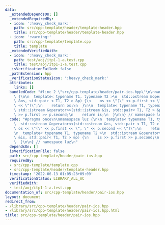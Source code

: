 ```yaml
---
data:
  _extendedDependsOn: []
  _extendedRequiredBy:
  - icon: ':heavy_check_mark:'
    path: src/cpp-template/header/template-header.hpp
    title: src/cpp-template/header/template-header.hpp
  - icon: ':warning:'
    path: src/cpp-template/template.cpp
    title: template
  _extendedVerifiedWith:
  - icon: ':heavy_check_mark:'
    path: test/aoj/itp1-1-a.test.cpp
    title: test/aoj/itp1-1-a.test.cpp
  _isVerificationFailed: false
  _pathExtension: hpp
  _verificationStatusIcon: ':heavy_check_mark:'
  attributes:
    links: []
  bundledCode: "#line 2 \"src/cpp-template/header/pair-ios.hpp\"\n\nnamespace luz\
    \ {\n\n  template< typename T1, typename T2 >\n  std::ostream &operator<<(std::ostream\
    \ &os, std::pair < T1, T2 > &p) {\n    os << \"(\" << p.first << \", \" << p.second\
    \ << \")\";\n    return os;\n  }\n\n  template< typename T1, typename T2 >\n \
    \ std::istream &operator>>(std::istream &is, std::pair< T1, T2 > &p) {\n    is\
    \ >> p.first >> p.second;\n    return is;\n  }\n\n} // namespace luz\n"
  code: "#pragma once\n\nnamespace luz {\n\n  template< typename T1, typename T2 >\n\
    \  std::ostream &operator<<(std::ostream &os, std::pair < T1, T2 > &p) {\n   \
    \ os << \"(\" << p.first << \", \" << p.second << \")\";\n    return os;\n  }\n\
    \n  template< typename T1, typename T2 >\n  std::istream &operator>>(std::istream\
    \ &is, std::pair< T1, T2 > &p) {\n    is >> p.first >> p.second;\n    return is;\n\
    \  }\n\n} // namespace luz\n"
  dependsOn: []
  isVerificationFile: false
  path: src/cpp-template/header/pair-ios.hpp
  requiredBy:
  - src/cpp-template/template.cpp
  - src/cpp-template/header/template-header.hpp
  timestamp: '2022-06-13 01:05:23+09:00'
  verificationStatus: LIBRARY_ALL_AC
  verifiedWith:
  - test/aoj/itp1-1-a.test.cpp
documentation_of: src/cpp-template/header/pair-ios.hpp
layout: document
redirect_from:
- /library/src/cpp-template/header/pair-ios.hpp
- /library/src/cpp-template/header/pair-ios.hpp.html
title: src/cpp-template/header/pair-ios.hpp
---
```

